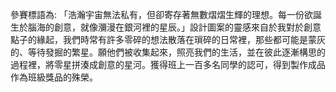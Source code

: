 參賽標語為: 「浩瀚宇宙無法私有，但卻寄存著無數熠熠生輝的理想。每一份欲誕生於腦海的創意，就像瀰漫在銀河裡的星辰。」設計圖案的靈感來自於我對於創意點子的緣起，我們時常有許多零碎的想法散落在瑣碎的日常裡，那些都可能是蒙灰的、等待發掘的繁星。願他們被收集起來，照亮我們的生活，並在彼此逐漸構思的過程裡，將零星拼湊成創意的星河。獲得班上一百多名同學的認可，得到製作成品作為班級獎品的殊榮。
